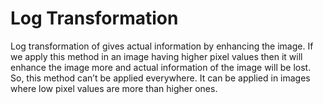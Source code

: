 # Log Transformation 
Log transformation of gives actual information by enhancing the image. If we apply this method in an image having higher pixel values then it will enhance the image more and actual information of the image will be lost. So, this method can’t be applied everywhere. It can be applied in images where low pixel values are more than higher ones.

